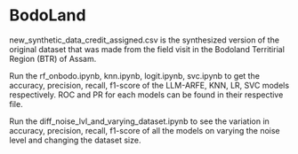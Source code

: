 # BodoLand

new_synthetic_data_credit_assigned.csv is the synthesized version of the original dataset that was made from the field visit in the Bodoland Territirial Region (BTR) of Assam.

Run the rf_onbodo.ipynb, knn.ipynb, logit.ipynb, svc.ipynb to get the accuracy, precision, recall, f1-score of the LLM-ARFE, KNN, LR, SVC models respectively. ROC and PR for each models can be found in their respective file.

Run the diff_noise_lvl_and_varying_dataset.ipynb to see the variation in accuracy, precision, recall, f1-score of all the models on varying the noise level and changing the dataset size.
